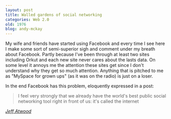 ```yaml
---
layout: post
title: Walled gardens of social networking
categories: Web 2.0
old: 1976
blog: andy-mckay
---
```

<p>My wife and friends have started using Facebook and every time I see here I make some sort of semi-superior sigh and comment under my breath about Facebook. Partly because I've been through at least two sites including Orkut and each new site never cares about the lasts data. On some level it annoys me the attention these sites get since I don't understand why they get so much attention. Anything that is pitched to me as "MySpace for grown ups" (as it was on the radio) is just on a loser.</p>

<p>In the end Facebook has this problem, eloquently expressed in a post:</p>
<blockquote>
I feel very strongly that we already have the world's best public social networking tool right in front of us: it's called the internet</blockquote>
<cite><a href="http://www.codinghorror.com/blog/archives/000898.html">Jeff Atwood</a></cite>